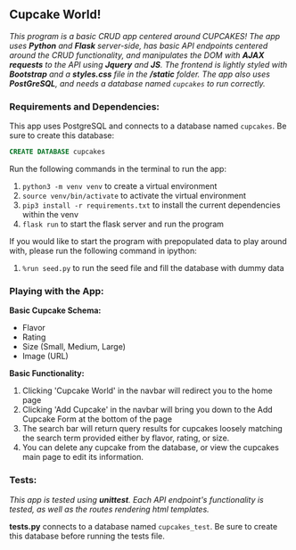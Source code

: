 ## Cupcake World!
_This program is a basic CRUD app centered around CUPCAKES! The app uses **Python** and **Flask** server-side, has basic API endpoints centered around the CRUD functionality, and manipulates the DOM with **AJAX requests** to the API using **Jquery** and **JS**. The frontend is lightly styled with **Bootstrap** and a **styles.css** file in the **/static** folder. The app also uses **PostGreSQL**, and needs a database named `cupcakes` to run correctly._

### Requirements and Dependencies:
This app uses PostgreSQL and connects to a database named `cupcakes`. Be sure to create this database:
```sql
CREATE DATABASE cupcakes
```
Run the following commands in the terminal to run the app:
1. `python3 -m venv venv` to create a virtual environment
2. `source venv/bin/activate` to activate the virtual environment
3. `pip3 install -r requirements.txt` to install the current dependencies within the venv
4. `flask run` to start the flask server and run the program

If you would like to start the program with prepopulated data to play around with, please run the following command in ipython:

1. `%run seed.py` to run the seed file and fill the database with dummy data

### Playing with the App:
**Basic Cupcake Schema:**
- Flavor
- Rating
- Size (Small, Medium, Large)
- Image (URL)

**Basic Functionality:**
1. Clicking 'Cupcake World' in the navbar will redirect you to the home page
2. Clicking 'Add Cupcake' in the navbar will bring you down to the Add Cupcake Form at the bottom of the page
3. The search bar will return query results for cupcakes loosely matching the search term provided either by flavor, rating, or size.
4. You can delete any cupcake from the database, or view the cupcakes main page to edit its information.

### Tests:
_This app is tested using **unittest**. Each API endpoint's functionality is tested, as well as the routes rendering html templates._

**tests.py** connects to a database named `cupcakes_test`. Be sure to create this database before running the tests file.
